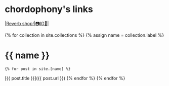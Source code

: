 # chordophony's links

|[Reverb shop!](https://reverb.com/shop/bs-gear-4?utm_source=rev-ios-app&utm_medium=ios-share&utm_campaign=shop&utm_content=1231466)|[:camera:IG:guitar:](http://instagram.com/chordophony)|

{% for collection in site.collections %}
  {% assign name = collection.label %}
# {{ name }} #
    {% for post in site.[name] %}
[{{ post.title }}]({{ post.url }})
    {% endfor %}
{% endfor %}
